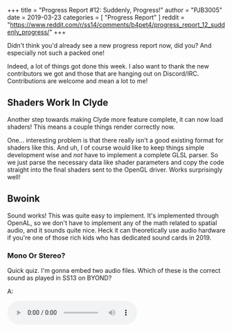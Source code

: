 +++
title = "Progress Report #12: Suddenly, Progress!"
author = "PJB3005"
date = 2019-03-23
categories = [
	"Progress Report"
]
reddit = "https://www.reddit.com/r/ss14/comments/b4pet4/progress_report_12_suddenly_progress/"
+++

Didn't think you'd already see a new progress report now, did you?
And especially not such a packed one!

<!--more-->

Indeed, a lot of things got done this week. I also want to thank the new contributors we got and those that are hanging out on Discord/IRC. Contributions are welcome and mean a lot to me!

## Shaders Work In Clyde

Another step towards making Clyde more feature complete, it can now load shaders! This means a couple things render correctly now.

One... interesting problem is that there really isn't a good existing format for shaders like this. And uh, I of course would like to keep things simple development wise and *not* have to implement a complete GLSL parser. So we just parse the necessary data like shader parameters and copy the code straight into the final shaders sent to the OpenGL driver. Works surprisingly well!

## Bwoink

Sound works! This was quite easy to implement. It's implemented through OpenAL, so we don't have to implement any of the math related to spatial audio, and it sounds quite nice. Heck it can theoretically use audio hardware if you're one of those rich kids who has dedicated sound cards in 2019.

### Mono Or Stereo?

Quick quiz. I'm gonna embed two audio files. Which of these is the correct sound as played in SS13 on BYOND?

A:

<audio controls src="/audio/19_03_23-crowbar_a.ogg">

B:

<audio controls src="/audio/19_03_23-crowbar_b.ogg">

Well I obviously wouldn't be making this quiz if the result wasn't counter intuitive. "A" here is `crowbar.ogg` straight from TGStation's GitHub as I am writing this. "B" is what you actually hear in game.

As it turns out, many audio files in SS13 are stereo, meaning there's a left and right audio channel. "B" is what you get when you merge the two audio channels into one (I did this with `ffmpeg -i crowbar.ogg -ac 1 crowbar_mono.ogg`, for what it's worth). OpenAL has a limitation that it can't play back stereo audio positionally, and I assume BYOND has the same one, except BYOND just merges the file into mono internally before playback.

So when you play the audio file directly in say VLC or your browser, it sounds completely wrong. If you play it in BYOND or manually merge the channels into one, it sounds fine. Odd.

Anyways, I had to merge the audio channels on all these files, which reduces file size on some, but increases it on others... and I have no idea why. Lossy codecs are fun.

## Lighting!

![](/images/post/pr_12/lighting.png)

Clyde now draws lights, so it doesn't look as horrendously ugly. Shadow casting is not implemented however, which is the actually difficult part. But hey, looks better than the full bright we had before.

## Medkits (Contributed by Zumorica)

So we've had a couple medkits lying around on the tables of the test map for a while now. If you tried to interact with them though, you'll notice that they just completely didn't work. They weren't even items that could be picked up. Oh well.

Well not anymore, it's shoddy but you can pick them up and heal people with them! Same goes for a new roll of gauze and some ointment.

## Light Tubes (Contributed by Zumorica)

You can now take lights out of light fixtures with the power of hands (make sure to put on gloves). Support for colored lights also included. It's a minor thing but hey.

## Guns

Guns are fancy now. They need ammo now, absolutely spew those casings all over the floor around you, and have some pretty nice sound effects and recoil. They even store a bullet in the chamber separately for that extra realism.
Theoretically implementing guns with different caliber, different ammo types, yada yada should all be possible, though I have yet to (but it should be pretty easy to for a new contributor, nudge nudge)

I was gonna post a video here but the screen recorder I'm using broke and I'm too lazy to reconfigure OBS so... Try it yourself!

## Nightly Builds Back Up.

[Try SS14 out today here!](https://spacestation14.io/about/nightlies/)

I finally re-installed Jenkins on the builds server and got the builds producing again. Woo! You can try out SS14 for yourself now (and still be disappointed).


